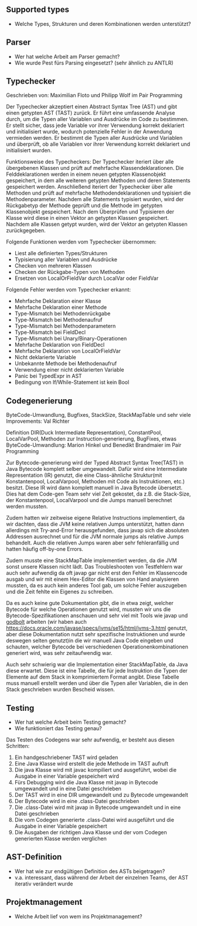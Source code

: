 ## Supported types
- Welche Types, Strukturen und deren Kombinationen werden unterstützt?

## Parser

-   Wer hat welche Arbeit am Parser gemacht?
-   Wie wurde Pest fürs Parsing eingesetzt? (sehr ähnlich zu ANTLR)

## Typechecker

Geschrieben von: Maximilian Floto und Philipp Wolf im Pair Programming

Der Typechecker akzeptiert einen Abstract Syntax Tree (AST) und gibt einen getypten AST (TAST) zurück.
Er führt eine umfassende Analyse durch, um die Typen aller Variablen und Ausdrücke im Code zu bestimmen.
Er stellt sicher, dass jede Variable vor ihrer Verwendung korrekt deklariert und initialisiert wurde, wodurch potenzielle Fehler in der Anwendung vermieden werden.
Er bestimmt die Typen aller Ausdrücke und Variablen und überprüft, ob alle Variablen vor ihrer Verwendung korrekt deklariert und initialisiert wurden.

Funktionsweise des Typecheckers:
Der Typechecker iteriert über alle übergebenen Klassen und prüft auf mehrfache Klassendeklarationen. Die Felddeklarationen werden in einem neuen getypten Klassenobjekt gespeichert, in dem alle weiteren getypten Methoden und deren Statements gespeichert werden. Anschließend iteriert der Typechecker über alle Methoden und prüft auf mehrfache Methodendeklarationen und typisiert die Methodenparameter. Nachdem alle Statements typisiert wurden, wird der Rückgabetyp der Methode geprüft und die Methode im getypten Klassenobjekt gespeichert. Nach dem Überprüfen und Typisieren der Klasse wird diese in einen Vektor an getypten Klassen gespeichert. Nachdem alle Klassen getypt wurden, wird der Vektor an getypten Klassen zurückgegeben.

Folgende Funktionen werden vom Typechecker übernommen:
-  Liest alle definierten Types/Strukturen
-  Typisierung aller Variablen und Ausdrücke
-  Checken von mehreren Klassen
-  Checken der Rückgabe-Typen von Methoden
-  Ersetzen von LocalOrFieldVar durch LocalVar oder FieldVar


Folgende Fehler werden vom Typechecker erkannt:
-  Mehrfache Deklaration einer Klasse
-  Mehrfache Deklaration einer Methode
-  Type-Mismatch bei Methodenrückgabe
-  Type-Mismatch bei Methodenaufruf
-  Type-Mismatch bei Methodenparametern
-  Type-Mismatch bei FieldDecl
-  Type-Mismatch bei Unary/Binary-Operationen
-  Mehrfache Deklaration von FieldDecl
-  Mehrfache Deklaration von LocalOrFieldVar
-  Nicht deklarierte Variable
-  Unbekannte Methode bei Methodenaufruf
-  Verwendung einer nicht deklarierten Variable
-  Panic bei TypedExpr in AST
-  Bedingung von If/While-Statement ist kein Bool

## Codegenerierung

ByteCode-Umwandlung, Bugfixes, StackSize, StackMapTable und sehr viele Improvements: Val Richter

Definition DIR(Duck Intermediate Representation), ConstantPool, LocalVarPool, Methoden zur Instruction-generierung, BugFixes, etwas ByteCode-Umwandlung: Marion Hinkel und Benedikt Brandmaier im Pair Programming

Zur Bytecode-generierung wird der Typed Abstract Syntax Tree(TAST) in Java Bytecode komplett selber
umgewandelt. Dafür wird eine Intermediate Representation (IR) genutzt, die eine Class-ähnliche Struktur(mit Konstantenpool, LocalVarpool, Methoden mit Code als Instruktionen, etc.)
besitzt. Diese IR wird dann komplett manuell in Java Bytecode übersetzt. Dies hat dem Code-gen Team sehr viel
Zeit gekostet, da z.B. die Stack-Size, der Konstantenpool, LocalVarpool und die Jumps manuell berechnet werden mussten.

Zudem hatten wir zeitweise eigene Relative Instructions implementiert, da wir dachten, dass die JVM keine relativen Jumps
unterstützt, hatten dann allerdings mit Try-and-Error herausgefunden, dass javap sich die absoluten Addressen ausrechnet
und für die JVM normale jumps als relative Jumps behandelt. Auch die relativen Jumps waren aber sehr fehleranfällig und
hatten häufig off-by-one Errors.

Zudem musste eine StackMapTable implementiert werden, da die JVM sonst unsere Klassen nicht lädt.
Das Troubleshooten von Testfehlern war auch sehr aufwendig da oft javap gar nicht erst den Fehler im Klassencode ausgab
und wir mit einem Hex-Editor die Klassen von Hand analysieren mussten, da es auch kein anderes Tool gab, um solche Fehler 
auszugeben und die Zeit fehlte ein Eigenes zu schreiben.

Da es auch keine gute Dokumentation gibt, die in etwa zeigt, welcher Bytecode für welche Operationen genutzt wird, mussten wir
uns die Bytecode-Spezifikationen anschauen und sehr viel mit Tools wie javap und [godbolt](https://godbolt.org/) arbeiten
(wir haben auch https://docs.oracle.com/javase/specs/jvms/se15/html/jvms-3.html genutzt, aber diese Dokumentation nutzt 
sehr spezifische Instruktionen und wurde deswegen selten genutzt)in die wir manuell Java Code eingeben und schauten, 
welcher Bytecode bei verschiedenen Operationenkombinationen generiert wird, was sehr zeitaufwendig war.

Auch sehr schwierig war die Implementation einer StackMapTable, da Java diese erwartet. Diese ist eine Tabelle, die für
jede Instruktion die Typen der Elemente auf dem Stack in komprimiertem Format angibt. Diese Tabelle muss manuell 
erstellt werden und über die Typen aller Variablen, die in den Stack geschrieben wurden Bescheid wissen.

## Testing

-   Wer hat welche Arbeit beim Testing gemacht?
-   Wie funktioniert das Testing genau?

Das Testen des Codegens war sehr aufwendig, er besteht aus diesen Schritten:
1. Ein handgeschriebener TAST wird geladen
2. Eine Java Klasse wird erstellt die jede Methode im TAST aufruft
3. Die java Klasse wird mit javac kompiliert und ausgeführt, wobei die Ausgabe in einer Variable gespeichert wird
4. Fürs Debugging wird die Java Klasse mit javap in Bytecode umgewandelt und in eine Datei geschrieben
5. Der TAST wird in eine DIR umgewandelt und zu Bytecode umgewandelt
6. Der Bytecode wird in eine .class-Datei geschrieben
7. Die .class-Datei wird mit javap in Bytecode umgewandelt und in eine Datei geschrieben
8. Die vom Codegen generierte .class-Datei wird ausgeführt und die Ausgabe in einer Variable gespeichert
9. Die Ausgaben der richtigen Java Klasse und der vom Codegen generierten Klasse werden verglichen

## AST-Definition

-   Wer hat wie zur endgültigen Definition des ASTs beigetragen?
-   v.a. interessant, dass während der Arbeit der einzelnen Teams, der AST iterativ verändert wurde

## Projektmanagement

-   Welche Arbeit lief von wem ins Projektmanagement?
